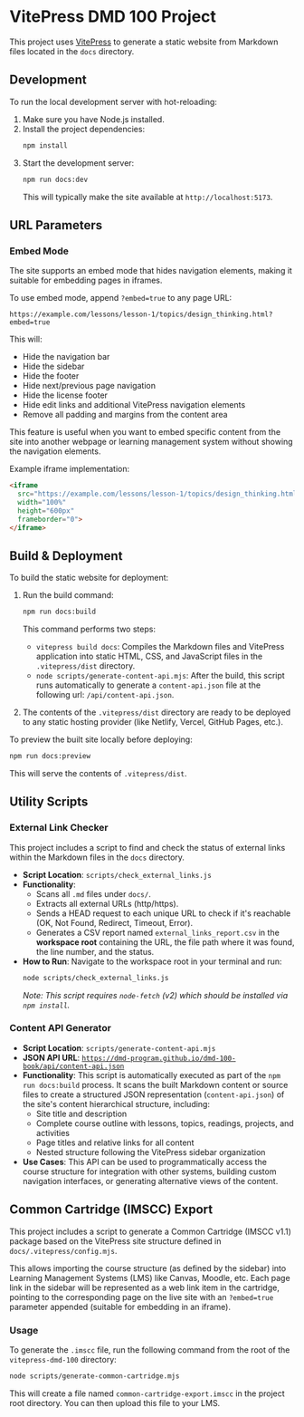# VitePress DMD 100 Project

This project uses [VitePress](https://vitepress.dev/) to generate a static website from Markdown files located in the `docs` directory.

## Development

To run the local development server with hot-reloading:

1.  Make sure you have Node.js installed.
2.  Install the project dependencies:
    ```bash
    npm install
    ```
3.  Start the development server:
    ```bash
    npm run docs:dev
    ```
    This will typically make the site available at `http://localhost:5173`.

## URL Parameters

### Embed Mode

The site supports an embed mode that hides navigation elements, making it suitable for embedding pages in iframes.

To use embed mode, append `?embed=true` to any page URL:

```
https://example.com/lessons/lesson-1/topics/design_thinking.html?embed=true
```

This will:
- Hide the navigation bar
- Hide the sidebar
- Hide the footer
- Hide next/previous page navigation
- Hide the license footer
- Hide edit links and additional VitePress navigation elements
- Remove all padding and margins from the content area

This feature is useful when you want to embed specific content from the site into another webpage or learning management system without showing the navigation elements.

Example iframe implementation:
```html
<iframe 
  src="https://example.com/lessons/lesson-1/topics/design_thinking.html?embed=true" 
  width="100%" 
  height="600px" 
  frameborder="0">
</iframe>
```

## Build & Deployment

To build the static website for deployment:

1.  Run the build command:
    ```bash
    npm run docs:build
    ```
    This command performs two steps:
    *   `vitepress build docs`: Compiles the Markdown files and VitePress application into static HTML, CSS, and JavaScript files in the `.vitepress/dist` directory.
    *   `node scripts/generate-content-api.mjs`: After the build, this script runs automatically to generate a `content-api.json` file at the following url: `/api/content-api.json`.

2.  The contents of the `.vitepress/dist` directory are ready to be deployed to any static hosting provider (like Netlify, Vercel, GitHub Pages, etc.).

To preview the built site locally before deploying:

```bash
npm run docs:preview
```
This will serve the contents of `.vitepress/dist`.

## Utility Scripts

### External Link Checker

This project includes a script to find and check the status of external links within the Markdown files in the `docs` directory.

*   **Script Location**: `scripts/check_external_links.js`
*   **Functionality**:
    *   Scans all `.md` files under `docs/`.
    *   Extracts all external URLs (http/https).
    *   Sends a HEAD request to each unique URL to check if it's reachable (OK, Not Found, Redirect, Timeout, Error).
    *   Generates a CSV report named `external_links_report.csv` in the **workspace root** containing the URL, the file path where it was found, the line number, and the status.
*   **How to Run**:
    Navigate to the workspace root in your terminal and run:
    ```bash
    node scripts/check_external_links.js
    ```
    *Note: This script requires `node-fetch` (v2) which should be installed via `npm install`.*

### Content API Generator

*   **Script Location**: `scripts/generate-content-api.mjs`
*   **JSON API URL**: [`https://dmd-program.github.io/dmd-100-book/api/content-api.json`](https://dmd-program.github.io/dmd-100-book/api/content-api.json)
*   **Functionality**: This script is automatically executed as part of the `npm run docs:build` process. It scans the built Markdown content or source files to create a structured JSON representation (`content-api.json`) of the site's content hierarchical structure, including:
    *   Site title and description
    *   Complete course outline with lessons, topics, readings, projects, and activities
    *   Page titles and relative links for all content
    *   Nested structure following the VitePress sidebar organization
*   **Use Cases**: This API can be used to programmatically access the course structure for integration with other systems, building custom navigation interfaces, or generating alternative views of the content.

## Common Cartridge (IMSCC) Export

This project includes a script to generate a Common Cartridge (IMSCC v1.1) package based on the VitePress site structure defined in `docs/.vitepress/config.mjs`.

This allows importing the course structure (as defined by the sidebar) into Learning Management Systems (LMS) like Canvas, Moodle, etc. Each page link in the sidebar will be represented as a web link item in the cartridge, pointing to the corresponding page on the live site with an `?embed=true` parameter appended (suitable for embedding in an iframe).

### Usage

To generate the `.imscc` file, run the following command from the root of the `vitepress-dmd-100` directory:

```bash
node scripts/generate-common-cartridge.mjs
```

This will create a file named `common-cartridge-export.imscc` in the project root directory. You can then upload this file to your LMS.
